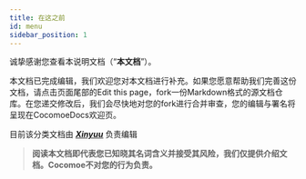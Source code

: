 ```yaml
---
title: 在这之前
id: menu
sidebar_position: 1
---
```


诚挚感谢您查看本说明文档（“**本文档**”）。

本文档已完成编辑，我们欢迎您对本文档进行补充。如果您愿意帮助我们完善这份文档，请点击页面尾部的Edit this page，fork一份Markdown格式的源文档仓库。在您递交修改后，我们会尽快地对您的fork进行合并审查，您的编辑与署名将呈现在CocomoeDocs欢迎页。

目前该分类文档由 ***<u>[Xinyuu](https://space.bilibili.com/142202292)</u>*** 负责编辑

> **阅读本文档即代表您已知晓其名词含义并接受其风险，我们仅提供介绍文档。Cocomoe不对您的行为负责。**

